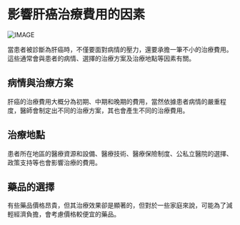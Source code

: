 # 影響肝癌治療費用的因素
![IMAGE](https://i.imgur.com/nfkhQWi.jpeg)

當患者被診斷為肝癌時，不僅要面對病情的壓力，還要承擔一筆不小的治療費用。這些通常會與患者的病情、選擇的治療方案及治療地點等因素有關。

## 病情與治療方案
肝癌的治療費用大概分為初期、中期和晚期的費用，當然依據患者病情的嚴重程度，醫師會制定出不同的治療方案，其也會產生不同的治療費用。

## 治療地點
患者所在地區的醫療資源和設備、醫療技術、醫療保險制度、公私立醫院的選擇、政策支持等也會影響治療的費用。

## 藥品的選擇
有些藥品價格昂貴，但其治療效果卻是顯著的，但對於一些家庭來說，可能為了減輕經濟負擔，會考慮價格較便宜的藥品。
